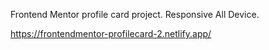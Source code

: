 Frontend Mentor profile card project.
Responsive All Device.


https://frontendmentor-profilecard-2.netlify.app/
